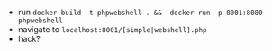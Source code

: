 * run `docker build -t phpwebshell . &&  docker run -p 8001:8080 phpwebshell`
* navigate to `localhost:8001/[simple|webshell].php`
* hack?
